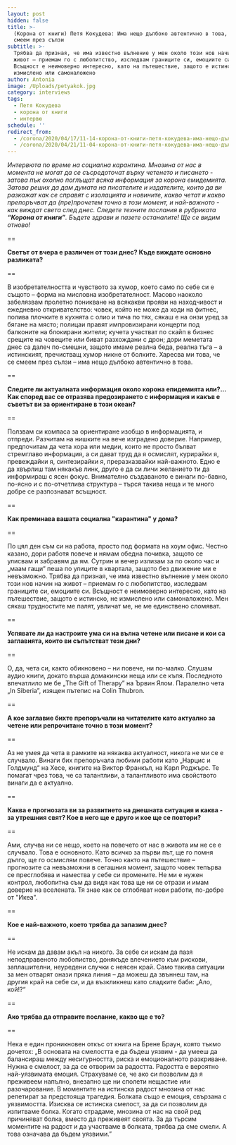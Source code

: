 ```yaml
---
layout: post
hidden: false
title: >-
  (Корона от книги) Петя Кокудева: Има нещо дълбоко автентично в това, че се
  смеем през сълзи
subtitle: >-
  Трябва да призная, че има известно вълнение у мен около този нов начин на
  живот – приемам го с любопитство, изследвам границите си, емоциите си.
  Всъщност е неимоверно интересно, като на пътешествие, защото е истинско, не
  измислено или самоналожено
author: Antonia
image: /Uploads/petyakok.jpg
category: interviews
tags:
  - Петя Кокудева
  - корона от книги
  - интервю
schedule: ''
redirect_from:
  - /corona/2020/04/17/11-14-корона-от-книги-петя-кокудева-има-нещо-дълбоко-автентично-в-това-че-се-смеем-през-сълзи
  - /corona/2020/04/21/11-04-корона-от-книги-петя-кокудева-има-нещо-дълбоко-автентично-в-това-че-се-смеем-през-сълзи
---
```

_Интервюта по време на социална карантина. Мнозина от нас в момента не могат да се съсредоточат върху четенето и писането - затова пък охолно поглъщат всяка информация за корона емидемията. Затова реших да дам думата на писателите и издателите, които да ви разкажат как се справят с изолацията и новините, какво четат и какво препоръчват да (пре)прочетем точно в този момент, и най-важното - как виждат света след днес. Следете техните послания в рубриката **“Корона от книги”**. Бъдете здрави и пазете останалите! Ще се видим отново!_

\==

**Светът от вчера е различен от този днес? Къде виждате основно разликата?**

\==

В изобретателността и чувството за хумор, което само по себе си е същото – форма на мисловна изобретателност. Масово наоколо забелязвам пролетно поникване на всякакви прояви на находчивост и ежедневно откривателство: човек, който не може да ходи на фитнес, полива плочките в кухнята с олио и тича по тях, сякаш е на онзи уред за бягане на място; полицаи правят импровизирани концерти под балконите на блокирани жители; кучета участват по скайп в бизнес срещите на човеците или биват разхождани с дрон; дори меметата днес са далеч по-смешни, защото имаме реална беда, реална тъга – а истинският, пречистващ хумор никне от болките. Харесва ми това, че се смеем през сълзи – има нещо дълбоко автентично в това. 

\==

**Следите ли актуалната информация около корона епидемията или?... Как според вас се отразява предозирането с информация и какъв е съветът ви за ориентиране в този океан?**

\==

Ползвам си компаса за ориентиране изобщо в информацията, и отпреди. Разчитам на нишките на вече изградено доверие. Например, предпочитам да чета хора или медии, които не просто бълват стремглаво информация, а си дават труд да я осмислят, курирайки я, превеждайки я, синтезирайки я, преразказвайки най-важното. Едно е да хвърлиш там някакъв линк, друго е да си личи желанието ти да информираш с ясен фокус. Внимателно създаваното е винаги по-бавно, по-ясно и с по-отчетлива структура – търся такива неща и те много добре се разпознават всъщност.   

\==

**Как преминава вашата социална "карантина" у дома?**

\==

По цял ден съм си на работа, просто под формата на хоум офис. Честно казано, дори работя повече и нямам обедна почивка, защото се улисвам и забравям да ям. Сутрин и вечер излизам за по около час и „маам гащи“ пеша по улиците в квартала, защото без движение ми е невъзможно. Трябва да призная, че има известно вълнение у мен около този нов начин на живот – приемам го с любопитство, изследвам границите си, емоциите си. Всъщност е неимоверно интересно, като на пътешествие, защото е истинско, не измислено или самоналожено. Мен сякаш трудностите ме палят, увличат ме, не ме единствено сломяват. 

\==

**Успявате ли да настроите ума си на вълна четене или писане и кои са заглавията, които ви съпътстват тези дни?**

\==

О, да, чета си, както обикновено – ни повече, ни по-малко. Слушам аудио книги, докато върша домакински неща или се къпя. Последното впечатлило ме бе „The Gift of Therapy” на Ървин Ялом. Паралелно чета „In Siberia”, изящен пътепис на Colin Thubron. 

\==

**А кое заглавие бихте препоръчали на читателите като актуално за четене или репрочитане точно в този момент?**

\==

Аз не умея да чета в рамките на някаква актуалност, никога не ми се е случвало. Винаги бих препоръчала любими работи като „Нарцис и Голдмунд“ на Хесе, книгите на Виктор Франкъл, на Карл Роджърс. Те помагат чрез това, че са талантливи, а талантливото има свойството винаги да е актуално. 

\==

**Каква е прогнозата ви за развитието на днешната ситуация и каква - за утрешния свят? Кое в него ще е друго и кое ще се повтори?**

\==

Ами, случва ни се нещо, което на повечето от нас в живота им не се е случвало. Това е основното. Като всичко за първи път, ще го помня дълго, ще го осмислям повече. Точно както на пътешествие – прогнозите са невъзможни в сегашния момент, защото човек тепърва се пресглобява и намества у себе си промените. Не ми е нужен контрол, любопитна съм да видя как това ще ни се отрази и имам доверие на вселената. Тя знае как се сглобяват нови работи, по-добре от "Икеа". 

\==

**Кое е най-важното, което трябва да запазим днес?**

\==

Не искам да давам акъл на никого. За себе си искам да пазя неподправеното любопиство, донякъде влечението към рискови, заплашителни, неуредени случки с неясен край. Само такива ситуации за мен отварят онази пряка линия – да можеш да звъннеш там, на другия край на себе си, и да възкликнеш като сладките баби: „Ало, кой!?“

\==

**Ако трябва да отправите послание, какво ще е то?**

\==

Нека е един проникновен откъс от книга на Брене Браун, която тъкмо дочетох: „В основата на смелостта е да бъдеш уязвим - да умееш да балансираш между несигурността, риска и емоционалното разкриване. Нужна е смелост, за да се отворим за радостта. Радостта е вероятно най-уязвимата емоция. Страхуваме се, че ако си позволим да я преживеем напълно, внезапно ще ни сполети нещастие или разочарование. В моментите на истинска радост мнозина от нас репетират за предстояща трагедия. Болката също е емоция, свързана с уязвимостта. Изисква се истинска смелост, за да си позволим да изпитваме болка. Когато страдаме, мнозина от нас на свой ред причиняват болка, вместо да преживеят своята. За да търсим моментите на радост и да участваме в болката, трябва да сме смели. А това означава да бъдем уязвими.”
